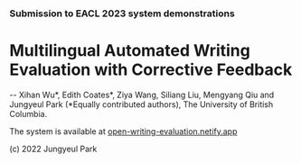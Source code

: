 ### Submission to EACL 2023 system demonstrations

# Multilingual Automated Writing Evaluation with Corrective Feedback

-- Xihan Wu*, Edith Coates*, Ziya Wang, Siliang Liu, Mengyang Qiu and Jungyeul Park (*Equally contributed authors), The University of British Columbia.


The system is available at [open-writing-evaluation.netify.app](open-writing-evaluation.netify.app)



(c) 2022 Jungyeul Park
